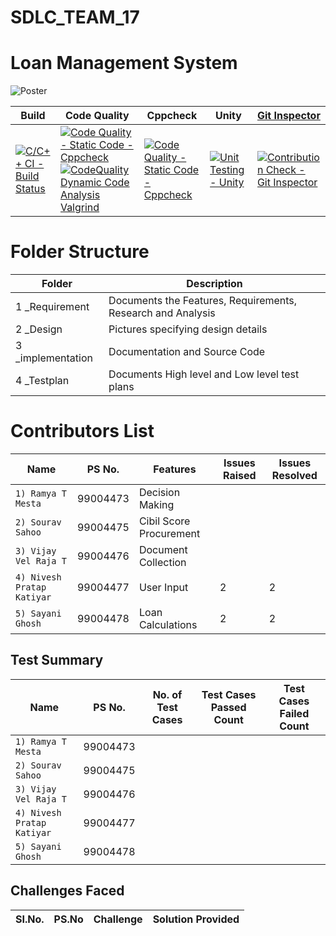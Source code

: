# SDLC_TEAM_17
# Loan Management System

![Poster](https://github.com/GENESIS2021Q1/sdlc-team-17/blob/main/2_Design/Poster.png)

Build | Code Quality | Cppcheck | Unity | [Git Inspector](https://99003612.github.io/SDLC_LTTS/result)|
------|--------------|----------|-------|----------------------------------------
|[![C/C++ CI - Build Status](https://github.com/99004475sourav/SDLC-REPO/actions/workflows/build.yml/badge.svg)](https://github.com/99004475sourav/SDLC-REPO/actions/workflows/build.yml)|[![Code Quality - Static Code - Cppcheck](https://github.com/99004475sourav/SDLC-REPO/actions/workflows/staticckeck.yml/badge.svg)](https://github.com/99004475sourav/SDLC-REPO/actions/workflows/staticckeck.yml) [![CodeQuality Dynamic Code Analysis Valgrind](https://github.com/99004475sourav/SDLC-REPO/actions/workflows/dynamic.yml/badge.svg)](https://github.com/99004475sourav/SDLC-REPO/actions/workflows/dynamic.yml)|[![Code Quality - Static Code - Cppcheck](https://github.com/99004475sourav/SDLC-REPO/actions/workflows/staticckeck.yml/badge.svg)](https://github.com/99004475sourav/SDLC-REPO/actions/workflows/staticckeck.yml)|[![Unit Testing - Unity](https://github.com/99004475sourav/SDLC-REPO/actions/workflows/unity.yml/badge.svg)](https://github.com/99004475sourav/SDLC-REPO/actions/workflows/unity.yml)|[![Contribution Check - Git Inspector](https://github.com/99004475sourav/SDLC-REPO/actions/workflows/gitinspector.yml/badge.svg)](https://github.com/99004475sourav/SDLC-REPO/actions/workflows/gitinspector.yml)


# Folder Structure

Folder |  Description
------------- | -------------
1 _Requirement | Documents the Features, Requirements, Research and Analysis
2 _Design  | Pictures specifying design details
3 _implementation | Documentation and Source Code 
4 _Testplan | Documents High level and Low level test plans

# Contributors List

Name                      |  PS No.   | Features                         | Issues Raised | Issues Resolved
--------------------------|-----------|----------------------------------|---------------|---------------------------------
`1) Ramya T Mesta`        | 99004473  |Decision Making 			 |  | 
`2) Sourav Sahoo`         | 99004475  |Cibil Score Procurement		 |  | 
`3) Vijay Vel Raja T`     | 99004476  |Document Collection               |  | 
`4) Nivesh Pratap Katiyar`| 99004477  |User Input               	 | 2 | 2
`5) Sayani Ghosh`         | 99004478  |Loan Calculations                 | 2 | 2









## Test Summary

Name | PS No. | No. of Test Cases | Test Cases Passed Count | Test Cases Failed Count
-----|-----------|-------------------|--------------------------|------------------------------
`1) Ramya T Mesta`        | 99004473  |		 |  | 
`2) Sourav Sahoo`         | 99004475  |		 |  | 
`3) Vijay Vel Raja T`     | 99004476  |          |  | 
`4) Nivesh Pratap Katiyar`| 99004477  |          |  | 
`5) Sayani Ghosh`         | 99004478  |          |  |



## Challenges Faced

SI.No. | PS.No   | Challenge                                 | Solution Provided
-------|---------|-------------------------------------------|-------------------------------



